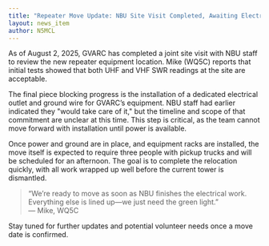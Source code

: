 ```yaml
---
title: "Repeater Move Update: NBU Site Visit Completed, Awaiting Electrical Work"
layout: news_item
author: N5MCL
---
```

As of August 2, 2025, GVARC has completed a joint site visit with NBU staff to review the new repeater equipment location. Mike (WQ5C) reports that initial tests showed that both UHF and VHF SWR readings at the site are acceptable.

The final piece blocking progress is the installation of a dedicated electrical outlet and ground wire for GVARC’s equipment. NBU staff had earlier indicated they "would take care of it," but the timeline and scope of that commitment are unclear at this time. This step is critical, as the team cannot move forward with installation until power is available.

Once power and ground are in place, and equipment racks are installed, the move itself is expected to require three people with pickup trucks and will be scheduled for an afternoon. The goal is to complete the relocation quickly, with all work wrapped up well before the current tower is dismantled.

> “We’re ready to move as soon as NBU finishes the electrical work. Everything else is lined up—we just need the green light.”  
> — Mike, WQ5C

Stay tuned for further updates and potential volunteer needs once a move date is confirmed.
